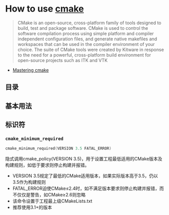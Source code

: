 # How to use [cmake](https://cmake.org/)

> CMake is an open-source, cross-platform family of tools designed to build, test and package software. CMake is used to control the software compilation process using simple platform and compiler independent configuration files, and generate native makefiles and workspaces that can be used in the compiler environment of your choice. The suite of CMake tools were created by Kitware in response to the need for a powerful, cross-platform build environment for open-source projects such as ITK and VTK

- [Mastering cmake](https://cmake.org/cmake/help/book/mastering-cmake/)

## 目录

## 基本用法

## 标识符

### `cmake_minimum_required`

```c
cmake_minimum_required(VERSION 3.5 FATAL_ERROR)
```

隐式调用cmake_policy(VERSION 3.5)，用于设置工程最低适用的CMake版本及构建规则，如低于要求则停止构建并报错。

* VERSION 3.5规定了最低的CMake适用版本，如果实际版本高于3.5，仍以3.5作为构建规则
* FATAL_ERROR迫使CMake≤2.4时，如不满足版本要求则停止构建并报错，而不仅仅是警告，如CMake≥2.6则忽略
* 该命令设置于工程最上级CMakeLists.txt
* 推荐使用3.1+的版本


